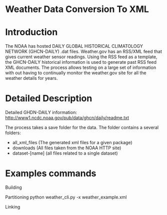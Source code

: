 Weather Data Conversion To XML
=====================

# Introduction

The NOAA has hosted DAILY GLOBAL HISTORICAL CLIMATOLOGY NETWORK (GHCN-DAILY) 
.dat files. Weather.gov has an RSS/XML feed that gives current weather sensor 
readings. Using the RSS feed as a template, the GHCN-DAILY historical 
information is used to generate past RSS feed XML documents. The process allows 
testing on a large set of information with out having to continually monitor 
the weather.gov site for all the weather details for years.

# Detailed Description

Detailed GHDN-DAILY information: 
<http://www1.ncdc.noaa.gov/pub/data/ghcn/daily/readme.txt>

The process takes a save folder for the data. The folder contains a several 
folders:

 - all_xml_files (The generated xml files for a given package)
 - downloads (All files taken from the NOAA HTTP site)
 - dataset-[name] (all files related to a single dataset)
     
     
# Examples commands

Building


Partitioning
python weather_cli.py -x weather_example.xml

Linking